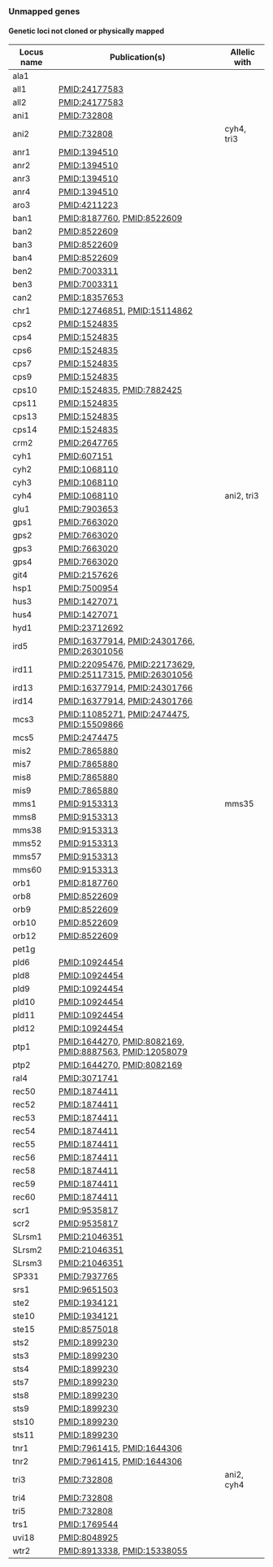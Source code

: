 ### Unmapped genes

#### Genetic loci not cloned or physically mapped

<table>
 <thead>
  <tr>
   <th>Locus name</th>
   <th>Publication(s)</th>
   <th>Allelic with</th>
  </tr>
 </thead>
 <tbody>
 <tr>
  <td>ala1</td>
  <td>&nbsp;</td>
  <td>&nbsp;</td>
 </tr>
 <tr>
  <td>all1</td>
  <td><a href="http://www.ncbi.nlm.nih.gov/pubmed?term=24177583">PMID:24177583</a></td>
  <td>&nbsp;</td>
 </tr>
 <tr>
  <td>all2</td>
  <td><a href="http://www.ncbi.nlm.nih.gov/pubmed?term=24177583">PMID:24177583</a></td>
  <td>&nbsp;</td>
 </tr>
 <tr>
  <td>ani1</td>
  <td><a href="http://www.ncbi.nlm.nih.gov/pubmed?term=732808">PMID:732808</a></td>
  <td>&nbsp;</td>
 </tr>
 <tr>
  <td>ani2</td>
  <td><a href="http://www.ncbi.nlm.nih.gov/pubmed?term=732808">PMID:732808</a></td>
  <td>cyh4, tri3</td>
 </tr>
 <tr>
  <td>anr1</td>
  <td><a href="http://www.ncbi.nlm.nih.gov/pubmed?term=1394510">PMID:1394510</a></td>
  <td>&nbsp;</td>
 </tr>
 <tr>
  <td>anr2</td>
  <td><a href="http://www.ncbi.nlm.nih.gov/pubmed?term=1394510">PMID:1394510</a></td>
  <td>&nbsp;</td>
 </tr>
 <tr>
  <td>anr3</td>
  <td><a href="http://www.ncbi.nlm.nih.gov/pubmed?term=1394510">PMID:1394510</a></td>
  <td>&nbsp;</td>
 </tr>
 <tr>
  <td>anr4</td>
  <td><a href="http://www.ncbi.nlm.nih.gov/pubmed?term=1394510">PMID:1394510</a></td>
  <td>&nbsp;</td>
 </tr>
 <tr>
  <td>aro3</td>
  <td><a href="http://www.ncbi.nlm.nih.gov/pubmed?term=4211223">PMID:4211223</a></td>
  <td>&nbsp;</td>
 </tr>
 <tr>
  <td>ban1</td>
  <td><a href="http://www.ncbi.nlm.nih.gov/pubmed?term=8187760">PMID:8187760</a>, <a href="http://www.ncbi.nlm.nih.gov/pubmed?term=8522609">PMID:8522609</a></td>
  <td>&nbsp;</td>
 <tr>
  <td>ban2</td>
  <td><a href="http://www.ncbi.nlm.nih.gov/pubmed?term=8522609">PMID:8522609</a></td>
  <td>&nbsp;</td>
 </tr>
 <tr>
  <td>ban3</td>
  <td><a href="http://www.ncbi.nlm.nih.gov/pubmed?term=8522609">PMID:8522609</a></td>
  <td>&nbsp;</td>
 </tr>
 <tr>
  <td>ban4</td>
  <td><a href="http://www.ncbi.nlm.nih.gov/pubmed?term=8522609">PMID:8522609</a></td>
  <td>&nbsp;</td>
 </tr>
  <tr>
  <td>ben2</td>
  <td><a href="http://www.ncbi.nlm.nih.gov/pubmed?term=7003311">PMID:7003311</a></td>
  <td>&nbsp;</td>
 </tr>
 <tr>
  <td>ben3</td>
  <td><a href="http://www.ncbi.nlm.nih.gov/pubmed?term=7003311">PMID:7003311</a></td>
  <td>&nbsp;</td>
 </tr>
 <tr>
  <td>can2</td>
  <td><a href="http://www.ncbi.nlm.nih.gov/pubmed?term=18357653">PMID:18357653</a></td>
  <td>&nbsp;</td>
 </tr>
 <tr>
  <td>chr1</td>
  <td><a href="http://www.ncbi.nlm.nih.gov/pubmed?term=12746851">PMID:12746851</a>, <a href="http://www.ncbi.nlm.nih.gov/pubmed?term=15114862">PMID:15114862</a></td>
  <td>&nbsp;</td>
 </tr>
 <tr>
  <td>cps2</td>
  <td><a href="http://www.ncbi.nlm.nih.gov/pubmed?term=1524835">PMID:1524835</a></td>
  <td>&nbsp;</td>
 </tr>
 <tr>
  <td>cps4</td>
  <td><a href="http://www.ncbi.nlm.nih.gov/pubmed?term=1524835">PMID:1524835</a></td>
  <td>&nbsp;</td>
 </tr>
 <tr>
  <td>cps6</td>
  <td><a href="http://www.ncbi.nlm.nih.gov/pubmed?term=1524835">PMID:1524835</a></td>
  <td>&nbsp;</td>
 </tr>
 <tr>
  <td>cps7</td>
  <td><a href="http://www.ncbi.nlm.nih.gov/pubmed?term=1524835">PMID:1524835</a></td>
  <td>&nbsp;</td>
 </tr>
 <tr>
  <td>cps9</td>
  <td><a href="http://www.ncbi.nlm.nih.gov/pubmed?term=1524835">PMID:1524835</a></td>
  <td>&nbsp;</td>
 </tr>
 <tr>
  <td>cps10</td>
  <td><a href="http://www.ncbi.nlm.nih.gov/pubmed?term=1524835">PMID:1524835</a>, <a href="http://www.ncbi.nlm.nih.gov/pubmed?term=7882425">PMID:7882425</a></td>
  <td>&nbsp;</td>
 <tr>
  <td>cps11</td>
  <td><a href="http://www.ncbi.nlm.nih.gov/pubmed?term=1524835">PMID:1524835</a></td>
  <td>&nbsp;</td>
 </tr>
 <tr>
  <td>cps13</td>
  <td><a href="http://www.ncbi.nlm.nih.gov/pubmed?term=1524835">PMID:1524835</a></td>
  <td>&nbsp;</td>
 </tr>
 <tr>
  <td>cps14</td>
  <td><a href="http://www.ncbi.nlm.nih.gov/pubmed?term=1524835">PMID:1524835</a></td>
  <td>&nbsp;</td>
 <tr>
  <td>crm2</td>
  <td><a href="http://www.ncbi.nlm.nih.gov/pubmed?term=2647765">PMID:2647765</a></td>
  <td>&nbsp;</td>
 </tr>
 <tr>
  <td>cyh1</td>
  <td><a href="http://www.ncbi.nlm.nih.gov/pubmed?term=607151">PMID:607151</a></td>
  <td>&nbsp;</td>
 </tr>
 <tr>
  <td>cyh2</td>
  <td><a href="http://www.ncbi.nlm.nih.gov/pubmed?term=1068110">PMID:1068110</a></td>
  <td>&nbsp;</td>
 </tr>
 <tr>
  <td>cyh3</td>
  <td><a href="http://www.ncbi.nlm.nih.gov/pubmed?term=1068110">PMID:1068110</a></td>
  <td>&nbsp;</td>
 </tr>
 <tr>
  <td>cyh4</td>
  <td><a href="http://www.ncbi.nlm.nih.gov/pubmed?term=1068110">PMID:1068110</a></td>
  <td>ani2, tri3</td>
 </tr>
 <tr>
  <td>glu1</td>
  <td><a href="http://www.ncbi.nlm.nih.gov/pubmed?term=7903653">PMID:7903653</a></td>
  <td>&nbsp;</td>
 </tr>
 <tr>
  <td>gps1</td>
  <td><a href="http://www.ncbi.nlm.nih.gov/pubmed?term=7663020">PMID:7663020</a></td>
  <td>&nbsp;</td>
 </tr>
 <tr>
  <td>gps2</td>
  <td><a href="http://www.ncbi.nlm.nih.gov/pubmed?term=7663020">PMID:7663020</a></td>
  <td>&nbsp;</td>
 </tr>
 <tr>
  <td>gps3</td>
  <td><a href="http://www.ncbi.nlm.nih.gov/pubmed?term=7663020">PMID:7663020</a></td>
  <td>&nbsp;</td>
 </tr>
 <tr>
  <td>gps4</td>
  <td><a href="http://www.ncbi.nlm.nih.gov/pubmed?term=7663020">PMID:7663020</a></td>
  <td>&nbsp;</td>
 </tr>
 <tr>
  <td>git4</td>
  <td><a href="http://www.ncbi.nlm.nih.gov/pubmed?term=2157626">PMID:2157626</a></td>
  <td>&nbsp;</td>
 </tr>
 <tr>
  <td>hsp1</td>
  <td><a href="http://www.ncbi.nlm.nih.gov/pubmed?term=7500954">PMID:7500954</a></td>
  <td>&nbsp;</td>
 </tr>
 <tr>
  <td>hus3</td>
  <td><a href="http://www.ncbi.nlm.nih.gov/pubmed?term=1427071">PMID:1427071</a></td>
  <td>&nbsp;</td>
 </tr>
 <tr>
  <td>hus4</td>
  <td><a href="http://www.ncbi.nlm.nih.gov/pubmed?term=1427071">PMID:1427071</a></td>
  <td>&nbsp;</td>
 </tr>
 <tr>
  <td>hyd1</td>
  <td><a href="http://www.ncbi.nlm.nih.gov/pubmed?term=23712692">PMID:23712692</a></td>
  <td>&nbsp;</td>
 </tr>
 <tr>
  <td>ird5</td>
  <td><a href="http://www.ncbi.nlm.nih.gov/pubmed?term=16377914">PMID:16377914</a>, <a href="http://www.ncbi.nlm.nih.gov/pubmed?term=24301766">PMID:24301766</a>, <a href="http://www.ncbi.nlm.nih.gov/pubmed?term=26301056">PMID:26301056</a></td>
  <td>&nbsp;</td>
 </tr>
 <tr>
  <td>ird11</td>
  <td><a href="http://www.ncbi.nlm.nih.gov/pubmed?term=22095476">PMID:22095476</a>, <a href="http://www.ncbi.nlm.nih.gov/pubmed?term=22173629">PMID:22173629</a>, <a href="http://www.ncbi.nlm.nih.gov/pubmed?term=25117315">PMID:25117315</a>, <a href="http://www.ncbi.nlm.nih.gov/pubmed?term=26301056">PMID:26301056</a></td>
  <td>&nbsp;</td>
 </tr>
 <tr>
  <td>ird13</td>
  <td><a href="http://www.ncbi.nlm.nih.gov/pubmed?term=16377914">PMID:16377914</a>, <a href="http://www.ncbi.nlm.nih.gov/pubmed?term=24301766">PMID:24301766</a></td>
  <td>&nbsp;</td>
 </tr>
 <tr>
  <td>ird14</td>
  <td><a href="http://www.ncbi.nlm.nih.gov/pubmed?term=16377914">PMID:16377914</a>, <a href="http://www.ncbi.nlm.nih.gov/pubmed?term=24301766">PMID:24301766</a></td>
  <td>&nbsp;</td>
 </tr>
 <tr>
  <td>mcs3</td>
  <td><a href="http://www.ncbi.nlm.nih.gov/pubmed?term=11085271">PMID:11085271</a>, <a href="http://www.ncbi.nlm.nih.gov/pubmed?term=2474475">PMID:2474475</a>, <a href="http://www.ncbi.nlm.nih.gov/pubmed?term=15509866">PMID:15509866</a></td>
  <td>&nbsp;</td>
 </tr>
 <tr>
  <td>mcs5</td>
  <td><a href="http://www.ncbi.nlm.nih.gov/pubmed?term=2474475">PMID:2474475</a></td>
  <td>&nbsp;</td>
 </tr>
 <tr>
  <td>mis2</td>
  <td><a href="http://www.ncbi.nlm.nih.gov/pubmed?term=7865880">PMID:7865880</a></td>
  <td>&nbsp;</td>
 </tr>
 <tr>
  <td>mis7</td>
  <td><a href="http://www.ncbi.nlm.nih.gov/pubmed?term=7865880">PMID:7865880</a></td>
  <td>&nbsp;</td>
 </tr>
 <tr>
  <td>mis8</td>
  <td><a href="http://www.ncbi.nlm.nih.gov/pubmed?term=7865880">PMID:7865880</a></td>
  <td>&nbsp;</td>
 </tr>
 <tr>
  <td>mis9</td>
  <td><a href="http://www.ncbi.nlm.nih.gov/pubmed?term=7865880">PMID:7865880</a></td>
  <td>&nbsp;</td>
 </tr>
 <tr>
  <td>mms1</td>
  <td><a href="http://www.ncbi.nlm.nih.gov/pubmed?term=9153313">PMID:9153313</a></td>
  <td>mms35</td>
 </tr>
 <tr>
  <td>mms8</td>
  <td><a href="http://www.ncbi.nlm.nih.gov/pubmed?term=9153313">PMID:9153313</a></td>
  <td>&nbsp;</td>
 </tr>
 <tr>
  <td>mms38</td>
  <td><a href="http://www.ncbi.nlm.nih.gov/pubmed?term=9153313">PMID:9153313</a></td>
  <td>&nbsp;</td>
 </tr>
 <tr>
  <td>mms52</td>
  <td><a href="http://www.ncbi.nlm.nih.gov/pubmed?term=9153313">PMID:9153313</a></td>
  <td>&nbsp;</td>
 </tr>
 <tr>
  <td>mms57</td>
  <td><a href="http://www.ncbi.nlm.nih.gov/pubmed?term=9153313">PMID:9153313</a></td>
  <td>&nbsp;</td>
 </tr>
 <tr>
  <td>mms60</td>
  <td><a href="http://www.ncbi.nlm.nih.gov/pubmed?term=9153313">PMID:9153313</a></td>
  <td>&nbsp;</td>
 </tr>
 <tr>
  <td>orb1</td>
  <td><a href="http://www.ncbi.nlm.nih.gov/pubmed?term=8187760">PMID:8187760</a></td>
  <td>&nbsp;</td>
 </tr>
 <tr>
  <td>orb8</td>
  <td><a href="http://www.ncbi.nlm.nih.gov/pubmed?term=8522609">PMID:8522609</a></td>
  <td>&nbsp;</td>
 </tr>
 <tr>
  <td>orb9</td>
  <td><a href="http://www.ncbi.nlm.nih.gov/pubmed?term=8522609">PMID:8522609</a></td>
  <td>&nbsp;</td>
 </tr>
 <tr>
  <td>orb10</td>
  <td><a href="http://www.ncbi.nlm.nih.gov/pubmed?term=8522609">PMID:8522609</a></td>
  <td>&nbsp;</td>
 </tr>
 <tr>
  <td>orb12</td>
  <td><a href="http://www.ncbi.nlm.nih.gov/pubmed?term=8522609">PMID:8522609</a></td>
  <td>&nbsp;</td>
 </tr>
 <tr>
  <td>pet1g</td>
  <td>&nbsp;</td>
  <td>&nbsp;</td>
 </tr>
 <tr>
  <td>pld6</td>
  <td><a href="http://www.ncbi.nlm.nih.gov/pubmed?term=10924454">PMID:10924454</a></td>
  <td>&nbsp;</td>
 </tr>
 <tr>
  <td>pld8</td>
  <td><a href="http://www.ncbi.nlm.nih.gov/pubmed?term=10924454">PMID:10924454</a></td>
  <td>&nbsp;</td>
 </tr>
 <tr>
  <td>pld9</td>
  <td><a href="http://www.ncbi.nlm.nih.gov/pubmed?term=10924454">PMID:10924454</a></td>
  <td>&nbsp;</td>
 </tr>
 <tr>
  <td>pld10</td>
  <td><a href="http://www.ncbi.nlm.nih.gov/pubmed?term=10924454">PMID:10924454</a></td>
  <td>&nbsp;</td>
 </tr>
 <tr>
  <td>pld11</td>
  <td><a href="http://www.ncbi.nlm.nih.gov/pubmed?term=10924454">PMID:10924454</a></td>
  <td>&nbsp;</td>
 </tr>
 <tr>
  <td>pld12</td>
  <td><a href="http://www.ncbi.nlm.nih.gov/pubmed?term=10924454">PMID:10924454</a></td>
  <td>&nbsp;</td>
 </tr>
 <tr>
  <td>ptp1</td>
  <td><a href="http://www.ncbi.nlm.nih.gov/pubmed?term=1644270">PMID:1644270</a>, <a href="http://www.ncbi.nlm.nih.gov/pubmed?term=8082169">PMID:8082169</a>, <a href="http://www.ncbi.nlm.nih.gov/pubmed?term=8887563">PMID:8887563</a>, <a href="http://www.ncbi.nlm.nih.gov/pubmed?term=12058079">PMID:12058079</a></td>
  <td>&nbsp;</td>
 </tr>
 <tr>
  <td>ptp2</td>
  <td><a href="http://www.ncbi.nlm.nih.gov/pubmed?term=1644270">PMID:1644270</a>, <a href="http://www.ncbi.nlm.nih.gov/pubmed?term=8082169">PMID:8082169</a></td>
  <td>&nbsp;</td>
 </tr>
 <tr>
  <td>ral4</td>
  <td><a href="http://www.ncbi.nlm.nih.gov/pubmed?term=3071741">PMID:3071741</a></td>
  <td>&nbsp;</td>
 </tr>
 <tr>
  <td>rec50</td>
  <td><a href="http://www.ncbi.nlm.nih.gov/pubmed?term=1874411">PMID:1874411</a></td>
  <td>&nbsp;</td>
 </tr>
 <tr>
  <td>rec52</td>
  <td><a href="http://www.ncbi.nlm.nih.gov/pubmed?term=1874411">PMID:1874411</a></td>
  <td>&nbsp;</td>
 </tr>
 <tr>
  <td>rec53</td>
  <td><a href="http://www.ncbi.nlm.nih.gov/pubmed?term=1874411">PMID:1874411</a></td>
  <td>&nbsp;</td>
 </tr>
 <tr>
  <td>rec54</td>
  <td><a href="http://www.ncbi.nlm.nih.gov/pubmed?term=1874411">PMID:1874411</a></td>
  <td>&nbsp;</td>
 </tr>
 <tr>
  <td>rec55</td>
  <td><a href="http://www.ncbi.nlm.nih.gov/pubmed?term=1874411">PMID:1874411</a></td>
  <td>&nbsp;</td>
 </tr>
 <tr>
  <td>rec56</td>
  <td><a href="http://www.ncbi.nlm.nih.gov/pubmed?term=1874411">PMID:1874411</a></td>
  <td>&nbsp;</td>
 </tr>
 <tr>
  <td>rec58</td>
  <td><a href="http://www.ncbi.nlm.nih.gov/pubmed?term=1874411">PMID:1874411</a></td>
  <td>&nbsp;</td>
 </tr>
 <tr>
  <td>rec59</td>
  <td><a href="http://www.ncbi.nlm.nih.gov/pubmed?term=1874411">PMID:1874411</a></td>
  <td>&nbsp;</td>
 </tr>
 <tr>
  <td>rec60</td>
  <td><a href="http://www.ncbi.nlm.nih.gov/pubmed?term=1874411">PMID:1874411</a></td>
  <td>&nbsp;</td>
 </tr>
 <tr>
  <td>scr1</td>
  <td><a href="http://www.ncbi.nlm.nih.gov/pubmed?term=9535817">PMID:9535817</a></td>
  <td>&nbsp;</td>
 </tr>
 <tr>
  <td>scr2</td>
  <td><a href="http://www.ncbi.nlm.nih.gov/pubmed?term=9535817">PMID:9535817</a></td>
  <td>&nbsp;</td>
 </tr>
 <tr>
  <td>SLrsm1</td>
  <td><a href="http://www.ncbi.nlm.nih.gov/pubmed?term=21046351">PMID:21046351</a></td>
  <td>&nbsp;</td>
 </tr>
 <tr>
  <td>SLrsm2</td>
  <td><a href="http://www.ncbi.nlm.nih.gov/pubmed?term=21046351">PMID:21046351</a></td>
  <td>&nbsp;</td>
 </tr>
 <tr>
  <td>SLrsm3</td>
  <td><a href="http://www.ncbi.nlm.nih.gov/pubmed?term=21046351">PMID:21046351</a></td>
  <td>&nbsp;</td>
 </tr>
 <tr>
  <td>SP331</td>
  <td><a href="http://www.ncbi.nlm.nih.gov/pubmed?term=7937765">PMID:7937765</a></td>
  <td>&nbsp;</td>
 </tr>
 <tr>
  <td>srs1</td>
  <td><a href="http://www.ncbi.nlm.nih.gov/pubmed?term=9651503">PMID:9651503</a></td>
  <td>&nbsp;</td>
 </tr>
 <tr>
  <td>ste2</td>
  <td><a href="http://www.ncbi.nlm.nih.gov/pubmed?term=1934121">PMID:1934121</a></td>
  <td>&nbsp;</td>
 </tr>
 <tr>
  <td>ste10</td>
  <td><a href="http://www.ncbi.nlm.nih.gov/pubmed?term=1934121">PMID:1934121</a></td>
  <td>&nbsp;</td>
 </tr>
 <tr>
  <td>ste15</td>
  <td><a href="http://www.ncbi.nlm.nih.gov/pubmed?term=8575018">PMID:8575018</a></td>
  <td>&nbsp;</td>
 </tr>
 <tr>
  <td>sts2</td>
  <td><a href="http://www.ncbi.nlm.nih.gov/pubmed?term=1899230">PMID:1899230</a></td>
  <td>&nbsp;</td>
 </tr>
 <tr>
  <td>sts3</td>
  <td><a href="http://www.ncbi.nlm.nih.gov/pubmed?term=1899230">PMID:1899230</a></td>
  <td>&nbsp;</td>
 </tr>
 <tr>
  <td>sts4</td>
  <td><a href="http://www.ncbi.nlm.nih.gov/pubmed?term=1899230">PMID:1899230</a></td>
  <td>&nbsp;</td>
 </tr>
 <tr>
  <td>sts7</td>
  <td><a href="http://www.ncbi.nlm.nih.gov/pubmed?term=1899230">PMID:1899230</a></td>
  <td>&nbsp;</td>
 </tr>
 <tr>
  <td>sts8</td>
  <td><a href="http://www.ncbi.nlm.nih.gov/pubmed?term=1899230">PMID:1899230</a></td>
  <td>&nbsp;</td>
 </tr>
 <tr>
  <td>sts9</td>
  <td><a href="http://www.ncbi.nlm.nih.gov/pubmed?term=1899230">PMID:1899230</a></td>
  <td>&nbsp;</td>
 </tr>
 <tr>
  <td>sts10</td>
  <td><a href="http://www.ncbi.nlm.nih.gov/pubmed?term=1899230">PMID:1899230</a></td>
  <td>&nbsp;</td>
 </tr>
 <tr>
  <td>sts11</td>
  <td><a href="http://www.ncbi.nlm.nih.gov/pubmed?term=1899230">PMID:1899230</a></td>
  <td>&nbsp;</td>
 </tr>
 <tr>
  <td>tnr1</td>
  <td><a href="http://www.ncbi.nlm.nih.gov/pubmed?term=7961415">PMID:7961415</a>, <a href="http://www.ncbi.nlm.nih.gov/pubmed?term=1644306">PMID:1644306</a></td>
  <td>&nbsp;</td>
 </tr>
 <tr>
  <td>tnr2</td>
  <td><a href="http://www.ncbi.nlm.nih.gov/pubmed?term=7961415">PMID:7961415</a>, <a href="http://www.ncbi.nlm.nih.gov/pubmed?term=1644306">PMID:1644306</a></td>
  <td>&nbsp;</td>
 </tr>
 <tr>
  <td>tri3</td>
  <td><a href="http://www.ncbi.nlm.nih.gov/pubmed?term=732808">PMID:732808</a></td>
  <td>ani2, cyh4</td>
 </tr>
 <tr>
  <td>tri4</td>
  <td><a href="http://www.ncbi.nlm.nih.gov/pubmed?term=732808">PMID:732808</a></td>
  <td>&nbsp;</td>
 </tr>
 <tr>
  <td>tri5</td>
  <td><a href="http://www.ncbi.nlm.nih.gov/pubmed?term=732808">PMID:732808</a></td>
  <td>&nbsp;</td>
 </tr>
 <tr>
  <td>trs1</td>
  <td><a href="http://www.ncbi.nlm.nih.gov/pubmed?term=1769544">PMID:1769544</a></td>
  <td>&nbsp;</td>
 </tr>
    <tr>
  <td>uvi18</td>
  <td><a href="http://www.ncbi.nlm.nih.gov/pubmed?term=8048925">PMID:8048925</a></td>
  <td>&nbsp;</td>
 </tr>
 <tr>
  <td>wtr2</td>
  <td><a href="http://www.ncbi.nlm.nih.gov/pubmed?term=8913338">PMID:8913338</a>, <a href="http://www.ncbi.nlm.nih.gov/pubmed?term=15338055">PMID:15338055</a></td>
  <td>&nbsp;</td>
 </tr>
 </tbody>
</table>
